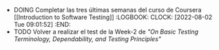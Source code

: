 - DOING Completar las tres últimas semanas del curso de Coursera [[Introduction to Software Testing]]
  :LOGBOOK:
  CLOCK: [2022-08-02 Tue 09:01:52]
  :END:
- TODO Volver a realizar el test de la Week-2 de *"On Basic Testing Terminology, Dependability, and Testing Principles"*